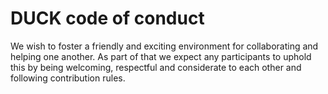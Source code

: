 # DUCK code of conduct
We wish to foster a friendly and exciting environment for collaborating and helping one another. As part of that we expect any participants to uphold this by being welcoming, respectful and considerate to each other and following contribution rules.